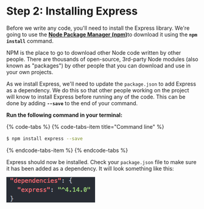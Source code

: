 # Step 2: Installing Express

Before we write any code, you'll need to install the Express library. We're going to use the [**Node Package Manager \(npm\)**](https://www.npmjs.com/)to download it using the **`npm install`** command.

NPM is the place to go to download other Node code written by other people. There are thousands of open-source, 3rd-party Node modules \(also known as "packages"\) by other people that you can download and use in your own projects.

As we install Express, we'll need to update the `package.json` to add Express as a dependency. We do this so that other people working on the project will know to install Express before running any of the code. This can be done by adding **`--save`** to the end of your command.

**Run the following command in your terminal:**  


{% code-tabs %}
{% code-tabs-item title="Command line" %}
```bash
$ npm install express --save
```
{% endcode-tabs-item %}
{% endcode-tabs %}

Express should now be installed. Check your `package.json` file to make sure it has been added as a dependency. It will look something like this:

![](../../.gitbook/assets/image%20%288%29.png)

